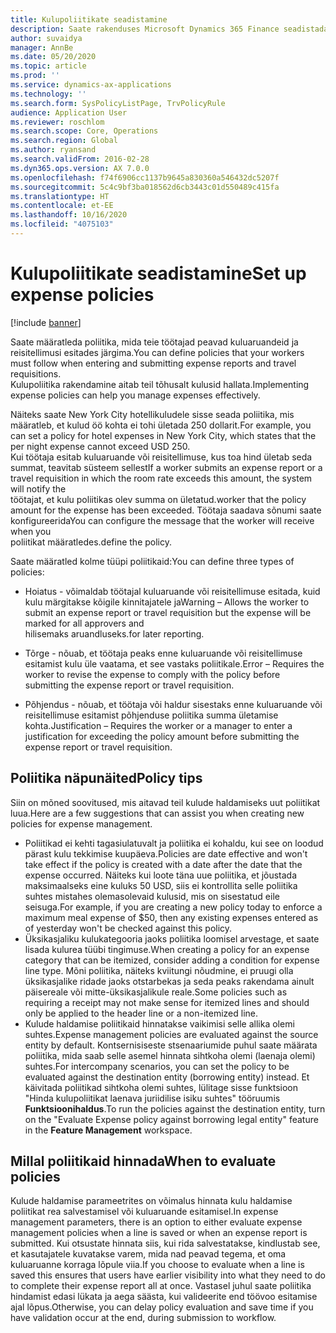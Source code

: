```yaml
---
title: Kulupoliitikate seadistamine
description: Saate rakenduses Microsoft Dynamics 365 Finance seadistada kulupoliitikad, mida teie töötajad peavad kuluaruandeid ja reisitellimusi esitades järgima.
author: suvaidya
manager: AnnBe
ms.date: 05/20/2020
ms.topic: article
ms.prod: ''
ms.service: dynamics-ax-applications
ms.technology: ''
ms.search.form: SysPolicyListPage, TrvPolicyRule
audience: Application User
ms.reviewer: roschlom
ms.search.scope: Core, Operations
ms.search.region: Global
ms.author: ryansand
ms.search.validFrom: 2016-02-28
ms.dyn365.ops.version: AX 7.0.0
ms.openlocfilehash: f74f6906cc1137b9645a830360a546432dc5207f
ms.sourcegitcommit: 5c4c9bf3ba018562d6cb3443c01d550489c415fa
ms.translationtype: HT
ms.contentlocale: et-EE
ms.lasthandoff: 10/16/2020
ms.locfileid: "4075103"
---
```

# <a name="set-up-expense-policies"></a><span data-ttu-id="9e5b1-103">Kulupoliitikate seadistamine</span><span class="sxs-lookup"><span data-stu-id="9e5b1-103">Set up expense policies</span></span>

[!include [banner](../includes/banner.md)]

<span data-ttu-id="9e5b1-104">Saate määratleda poliitika, mida teie töötajad peavad kuluaruandeid ja reisitellimusi esitades järgima.</span><span class="sxs-lookup"><span data-stu-id="9e5b1-104">You can define policies that your workers must follow when entering and submitting expense reports and travel requisitions.</span></span>         
<span data-ttu-id="9e5b1-105">Kulupoliitika rakendamine aitab teil tõhusalt kulusid hallata.</span><span class="sxs-lookup"><span data-stu-id="9e5b1-105">Implementing expense policies can help you manage expenses effectively.</span></span>         

<span data-ttu-id="9e5b1-106">Näiteks saate New York City hotellikuludele sisse seada poliitika, mis määratleb, et kulud öö kohta ei tohi ületada 250 dollarit.</span><span class="sxs-lookup"><span data-stu-id="9e5b1-106">For example, you can set a policy for hotel expenses in New York City, which states that the per night expense cannot exceed USD 250.</span></span>       
<span data-ttu-id="9e5b1-107">Kui töötaja esitab kuluaruande või reisitellimuse, kus toa hind ületab seda summat, teavitab süsteem sellest</span><span class="sxs-lookup"><span data-stu-id="9e5b1-107">If a worker submits an expense report or a travel requisition in which the room rate exceeds this amount, the system will notify the</span></span>        
<span data-ttu-id="9e5b1-108">töötajat, et kulu poliitikas olev summa on ületatud.</span><span class="sxs-lookup"><span data-stu-id="9e5b1-108">worker that the policy amount for the expense has been exceeded.</span></span> <span data-ttu-id="9e5b1-109">Töötaja saadava sõnumi saate konfigureerida</span><span class="sxs-lookup"><span data-stu-id="9e5b1-109">You can configure the message that the worker will receive when you</span></span>        
<span data-ttu-id="9e5b1-110">poliitikat määratledes.</span><span class="sxs-lookup"><span data-stu-id="9e5b1-110">define the policy.</span></span>      
        
<span data-ttu-id="9e5b1-111">Saate määratled kolme tüüpi poliitikaid:</span><span class="sxs-lookup"><span data-stu-id="9e5b1-111">You can define three types of policies:</span></span>         
        
- <span data-ttu-id="9e5b1-112">Hoiatus - võimaldab töötajal kuluaruande või reisitellimuse esitada, kuid kulu märgitakse kõigile kinnitajatele ja</span><span class="sxs-lookup"><span data-stu-id="9e5b1-112">Warning – Allows the worker to submit an expense report or travel requisition but the expense will be marked for all approvers and</span></span>        
  <span data-ttu-id="9e5b1-113">hilisemaks aruandluseks.</span><span class="sxs-lookup"><span data-stu-id="9e5b1-113">for later reporting.</span></span>        

- <span data-ttu-id="9e5b1-114">Tõrge - nõuab, et töötaja peaks enne kuluaruande või reisitellimuse esitamist kulu üle vaatama, et see vastaks poliitikale.</span><span class="sxs-lookup"><span data-stu-id="9e5b1-114">Error – Requires the worker to revise the expense to comply with the policy before submitting the expense report or travel requisition.</span></span>       
 
 - <span data-ttu-id="9e5b1-115">Põhjendus - nõuab, et töötaja või haldur sisestaks enne kuluaruande või reisitellimuse esitamist põhjenduse poliitika summa ületamise kohta.</span><span class="sxs-lookup"><span data-stu-id="9e5b1-115">Justification – Requires the worker or a manager to enter a justification for exceeding the policy amount before submitting the expense report or travel requisition.</span></span>        

## <a name="policy-tips"></a><span data-ttu-id="9e5b1-116">Poliitika näpunäited</span><span class="sxs-lookup"><span data-stu-id="9e5b1-116">Policy tips</span></span>
<span data-ttu-id="9e5b1-117">Siin on mõned soovitused, mis aitavad teil kulude haldamiseks uut poliitikat luua.</span><span class="sxs-lookup"><span data-stu-id="9e5b1-117">Here are a few suggestions that can assist you when creating new policies for expense management.</span></span> 
* <span data-ttu-id="9e5b1-118">Poliitikad ei kehti tagasiulatuvalt ja poliitika ei kohaldu, kui see on loodud pärast kulu tekkimise kuupäeva.</span><span class="sxs-lookup"><span data-stu-id="9e5b1-118">Policies are date effective and won't take effect if the policy is created with a date after the date that the expense occurred.</span></span> <span data-ttu-id="9e5b1-119">Näiteks kui loote täna uue poliitika, et jõustada maksimaalseks eine kuluks 50 USD, siis ei kontrollita selle poliitika suhtes mistahes olemasolevaid kulusid, mis on sisestatud eile seisuga.</span><span class="sxs-lookup"><span data-stu-id="9e5b1-119">For example, if you are creating a new policy today to enforce a maximum meal expense of $50, then any existing expenses entered as of yesterday won't be checked against this policy.</span></span>
* <span data-ttu-id="9e5b1-120">Üksikasjaliku kulukategooria jaoks poliitika loomisel arvestage, et saate lisada kulurea tüübi tingimuse.</span><span class="sxs-lookup"><span data-stu-id="9e5b1-120">When creating a policy for an expense category that can be itemized, consider adding a condition for expense line type.</span></span> <span data-ttu-id="9e5b1-121">Mõni poliitika, näiteks kviitungi nõudmine, ei pruugi olla üksikasjalike ridade jaoks otstarbekas ja seda peaks rakendama ainult päisereale või mitte-üksikasjalikule reale.</span><span class="sxs-lookup"><span data-stu-id="9e5b1-121">Some policies such as requiring a receipt may not make sense for itemized lines and should only be applied to the header line or a non-itemized line.</span></span> 
* <span data-ttu-id="9e5b1-122">Kulude haldamise poliitikaid hinnatakse vaikimisi selle allika olemi suhtes.</span><span class="sxs-lookup"><span data-stu-id="9e5b1-122">Expense management policies are evaluated against the source entity by default.</span></span> <span data-ttu-id="9e5b1-123">Kontsernisiseste stsenaariumide puhul saate määrata poliitika, mida saab selle asemel hinnata sihtkoha olemi (laenaja olemi) suhtes.</span><span class="sxs-lookup"><span data-stu-id="9e5b1-123">For intercompany scenarios, you can set the policy to be evaluated against the destination entity (borrowing entity) instead.</span></span> <span data-ttu-id="9e5b1-124">Et käivitada poliitikad sihtkoha olemi suhtes, lülitage sisse funktsioon "Hinda kulupoliitikat laenava juriidilise isiku suhtes" tööruumis **Funktsioonihaldus**.</span><span class="sxs-lookup"><span data-stu-id="9e5b1-124">To run the policies against the destination entity, turn on the "Evaluate Expense policy against borrowing legal entity" feature in the **Feature Management** workspace.</span></span>

## <a name="when-to-evaluate-policies"></a><span data-ttu-id="9e5b1-125">Millal poliitikaid hinnada</span><span class="sxs-lookup"><span data-stu-id="9e5b1-125">When to evaluate policies</span></span>

<span data-ttu-id="9e5b1-126">Kulude haldamise parameetrites on võimalus hinnata kulu haldamise poliitikat rea salvestamisel või kuluaruande esitamisel.</span><span class="sxs-lookup"><span data-stu-id="9e5b1-126">In expense management parameters, there is an option to either evaluate expense management policies when a line is saved or when an expense report is submitted.</span></span> <span data-ttu-id="9e5b1-127">Kui otsustate hinnata siis, kui rida salvestatakse, kindlustab see, et kasutajatele kuvatakse varem, mida nad peavad tegema, et oma kuluaruanne korraga lõpule viia.</span><span class="sxs-lookup"><span data-stu-id="9e5b1-127">If you choose to evaluate when a line is saved this ensures that users have earlier visibility into what they need to do to complete their expense report all at once.</span></span> <span data-ttu-id="9e5b1-128">Vastasel juhul saate poliitika hindamist edasi lükata ja aega säästa, kui valideerite end töövoo esitamise ajal lõpus.</span><span class="sxs-lookup"><span data-stu-id="9e5b1-128">Otherwise, you can delay policy evaluation and save time if you have validation occur at the end, during submission to workflow.</span></span>
